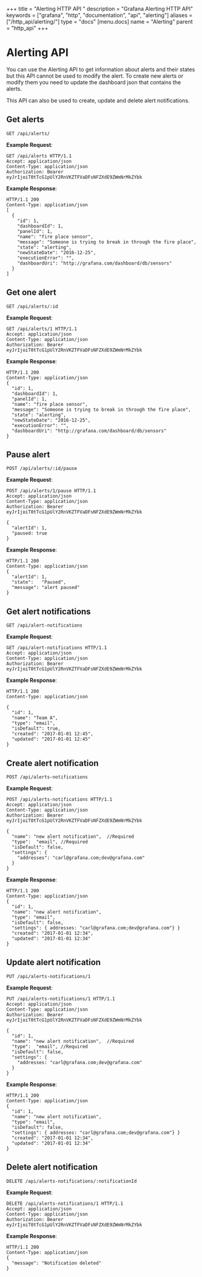 +++
title = "Alerting HTTP API "
description = "Grafana Alerting HTTP API"
keywords = ["grafana", "http", "documentation", "api", "alerting"]
aliases = ["/http_api/alerting/"]
type = "docs"
[menu.docs]
name = "Alerting"
parent = "http_api"
+++


# Alerting API

You can use the Alerting API to get information about alerts and their states but this API cannot be used to modify the alert. 
To create new alerts or modify them you need to update the dashboard json that contains the alerts. 

This API can also be used to create, update and delete alert notifications.

## Get alerts

`GET /api/alerts/`

**Example Request**:

    GET /api/alerts HTTP/1.1
    Accept: application/json
    Content-Type: application/json
    Authorization: Bearer eyJrIjoiT0tTcG1pUlY2RnVKZTFVaDFsNFZXdE9ZWmNrMkZYbk

**Example Response**:

    HTTP/1.1 200
    Content-Type: application/json
    [
      {
        "id": 1,
        "dashboardId": 1,
        "panelId": 1,
        "name": "fire place sensor",
        "message": "Someone is trying to break in through the fire place",
        "state": "alerting",
        "newStateDate": "2016-12-25",
        "executionError": "",
        "dashboardUri": "http://grafana.com/dashboard/db/sensors"
      }
    ]

## Get one alert

`GET /api/alerts/:id`

**Example Request**:

    GET /api/alerts/1 HTTP/1.1
    Accept: application/json
    Content-Type: application/json
    Authorization: Bearer eyJrIjoiT0tTcG1pUlY2RnVKZTFVaDFsNFZXdE9ZWmNrMkZYbk

**Example Response**:

    HTTP/1.1 200
    Content-Type: application/json
    {
      "id": 1,
      "dashboardId": 1,
      "panelId": 1,
      "name": "fire place sensor",
      "message": "Someone is trying to break in through the fire place",
      "state": "alerting",
      "newStateDate": "2016-12-25",
      "executionError": "",
      "dashboardUri": "http://grafana.com/dashboard/db/sensors"
    }


## Pause alert

`POST /api/alerts/:id/pause`

**Example Request**:

    POST /api/alerts/1/pause HTTP/1.1
    Accept: application/json
    Content-Type: application/json
    Authorization: Bearer eyJrIjoiT0tTcG1pUlY2RnVKZTFVaDFsNFZXdE9ZWmNrMkZYbk

    {
      "alertId": 1,
      "paused: true
    }

**Example Response**:

    HTTP/1.1 200
    Content-Type: application/json
    {
      "alertId": 1,
      "state":   "Paused",
      "message": "alert paused"
    }

## Get alert notifications

`GET /api/alert-notifications`

**Example Request**:

    GET /api/alert-notifications HTTP/1.1
    Accept: application/json
    Content-Type: application/json
    Authorization: Bearer eyJrIjoiT0tTcG1pUlY2RnVKZTFVaDFsNFZXdE9ZWmNrMkZYbk

**Example Response**:

    HTTP/1.1 200
    Content-Type: application/json
    
    {
      "id": 1,
      "name": "Team A",
      "type": "email",
      "isDefault": true,
      "created": "2017-01-01 12:45",
      "updated": "2017-01-01 12:45"
    }

## Create alert notification

`POST /api/alerts-notifications`

**Example Request**:

    POST /api/alerts-notifications HTTP/1.1
    Accept: application/json
    Content-Type: application/json
    Authorization: Bearer eyJrIjoiT0tTcG1pUlY2RnVKZTFVaDFsNFZXdE9ZWmNrMkZYbk

    {
      "name": "new alert notification",  //Required
      "type":  "email", //Required
      "isDefault": false,
      "settings": {
        "addresses": "carl@grafana.com;dev@grafana.com"
      }
    }
    

**Example Response**:

    HTTP/1.1 200
    Content-Type: application/json
    {
      "id": 1, 
      "name": "new alert notification",
      "type": "email",
      "isDefault": false,
      "settings": { addresses: "carl@grafana.com;dev@grafana.com"} }
      "created": "2017-01-01 12:34", 
      "updated": "2017-01-01 12:34"
    }

## Update alert notification

`PUT /api/alerts-notifications/1`

**Example Request**:

    PUT /api/alerts-notifications/1 HTTP/1.1
    Accept: application/json
    Content-Type: application/json
    Authorization: Bearer eyJrIjoiT0tTcG1pUlY2RnVKZTFVaDFsNFZXdE9ZWmNrMkZYbk

    {
      "id": 1,
      "name": "new alert notification",  //Required
      "type":  "email", //Required
      "isDefault": false,
      "settings": { 
        "addresses: "carl@grafana.com;dev@grafana.com"
      }
    }
    

**Example Response**:

    HTTP/1.1 200
    Content-Type: application/json
    {
      "id": 1, 
      "name": "new alert notification",
      "type": "email",
      "isDefault": false,
      "settings": { addresses: "carl@grafana.com;dev@grafana.com"} }
      "created": "2017-01-01 12:34", 
      "updated": "2017-01-01 12:34"
    }

## Delete alert notification

`DELETE /api/alerts-notifications/:notificationId`

**Example Request**:

    DELETE /api/alerts-notifications/1 HTTP/1.1
    Accept: application/json
    Content-Type: application/json
    Authorization: Bearer eyJrIjoiT0tTcG1pUlY2RnVKZTFVaDFsNFZXdE9ZWmNrMkZYbk

**Example Response**:

    HTTP/1.1 200
    Content-Type: application/json
    {
      "message": "Notification deleted"
    }
